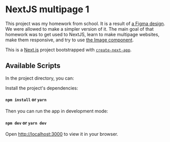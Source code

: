 # NextJS multipage 1
This project was my homework from school. It is a result of [a Figma design](https://www.figma.com/file/Nq3Fgk2P3uqCABfJbO70Jz/DVOP-MWA-NextJS-template-1). We were allowed to make a simpler version of it. The main goal of that homework was to get used to NextJS, learn to make multipage websites, make them responsive, and try to use [the Image component](https://nextjs.org/docs/api-reference/next/image).

This is a [Next.js](https://nextjs.org/) project bootstrapped with [`create-next-app`](https://github.com/vercel/next.js/tree/canary/packages/create-next-app).

## Available Scripts

In the project directory, you can:

Install the project's dependencies:

#### `npm install` or `yarn`

Then you can run the app in development mode:

#### `npm dev` or `yarn dev`

Open [http://localhost:3000](http://localhost:3000) to view it in your browser.